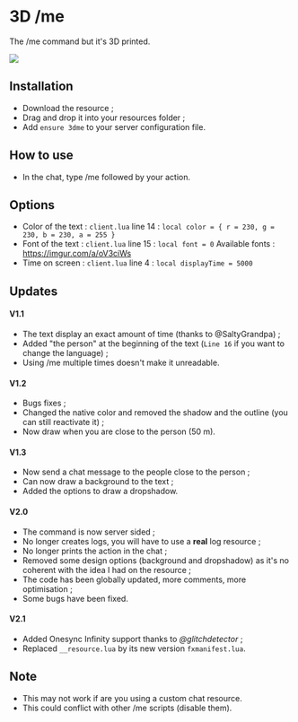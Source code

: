 # 3D /me
The /me command but it's 3D printed.

<img src=https://imgur.com/lJZbcGA.png>

## Installation
* Download the resource ;
* Drag and drop it into your resources folder ;
* Add ```ensure 3dme``` to your server configuration file.

## How to use
* In the chat, type /me followed by your action.

## Options 
* Color of the text : ```client.lua``` line 14 : ```local color = { r = 230, g = 230, b = 230, a = 255 }```
* Font of the text : ```client.lua``` line 15 : ```local font = 0``` Available fonts : https://imgur.com/a/oV3ciWs
* Time on screen : ```client.lua``` line 4 : ```local displayTime = 5000```

## Updates
#### V1.1
* The text display an exact amount of time (thanks to @SaltyGrandpa) ;
* Added "the person" at the beginning of the text (```Line 16``` if you want to change the language) ;
* Using /me multiple times doesn't make it unreadable.
#### V1.2
* Bugs fixes ;
* Changed the native color and removed the shadow and the outline (you can still reactivate it) ;
* Now draw when you are close to the person (50 m).
#### V1.3
* Now send a chat message to the people close to the person ;
* Can now draw a background to the text ;
* Added the options to draw a dropshadow.
#### V2.0
* The command is now server sided ;
* No longer creates logs, you will have to use a **real** log resource ;
* No longer prints the action in the chat ;
* Removed some design options (background and dropshadow) as it's no coherent with the idea I had on the resource ;
* The code has been globally updated, more comments, more optimisation ;
* Some bugs have been fixed.
#### V2.1
* Added Onesync Infinity support thanks to *@glitchdetector* ;
* Replaced `__resource.lua` by its new version `fxmanifest.lua`.

## Note
* This may not work if are you using a custom chat resource.
* This could conflict with other /me scripts (disable them).
